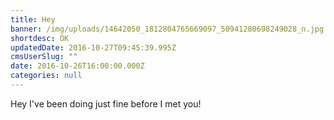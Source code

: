 ```yaml
---
title: Hey
banner: /img/uploads/14642050_1812804765669097_50941280698249028_n.jpg
shortdesc: OK
updatedDate: 2016-10-27T09:45:39.995Z
cmsUserSlug: ""
date: 2016-10-26T16:00:00.000Z
categories: null
---
```


Hey I've been doing just fine before I met you!